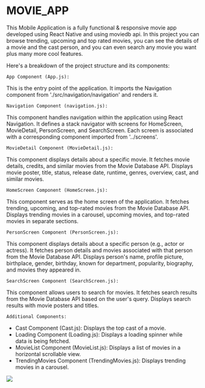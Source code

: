 # MOVIE_APP

This Mobile Application is a fully functional & responsive movie app developed using React Native and using moviedb api. 
In this project you can browse trending, upcoming and top rated movies, you can see the details of a movie and the cast person, and you can even search any movie you want plus many more cool features. 

Here's a breakdown of the project structure and its components:

`App Component (App.js):`

This is the entry point of the application.
It imports the Navigation component from './src/navigation/navigation' and renders it.

`Navigation Component (navigation.js):`

This component handles navigation within the application using React Navigation.
It defines a stack navigator with screens for HomeScreen, MovieDetail, PersonScreen, and SearchScreen.
Each screen is associated with a corresponding component imported from '../screens'.

`MovieDetail Component (MovieDetail.js):`

This component displays details about a specific movie.
It fetches movie details, credits, and similar movies from the Movie Database API.
Displays movie poster, title, status, release date, runtime, genres, overview, cast, and similar movies.

`HomeScreen Component (HomeScreen.js):`

This component serves as the home screen of the application.
It fetches trending, upcoming, and top-rated movies from the Movie Database API.
Displays trending movies in a carousel, upcoming movies, and top-rated movies in separate sections.

`PersonScreen Component (PersonScreen.js):`

This component displays details about a specific person (e.g., actor or actress).
It fetches person details and movies associated with that person from the Movie Database API.
Displays person's name, profile picture, birthplace, gender, birthday, known for department, popularity, biography, and movies they appeared in.

`SearchScreen Component (SearchScreen.js):`

This component allows users to search for movies.
It fetches search results from the Movie Database API based on the user's query.
Displays search results with movie posters and titles.

`Additional Components:`

 - Cast Component (Cast.js): Displays the top cast of a movie.
 - Loading Component (Loading.js): Displays a loading spinner while   
data is being fetched.
 - MovieList Component (MovieList.js): Displays a list of movies in a horizontal scrollable view.
 - TrendingMovies Component (TrendingMovies.js): Displays trending movies in a carousel.

![](movie.gif)